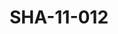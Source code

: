---
pid: SHA-11-012
title: SHA-11-012
language: ar
original_label: 
rights: شرحبيل احمد
location_of_original: شرحبيل احمد
photographer_or_studio: 
scanned_from: photograph 15.9 by 20.3
_date: '1966'
location: اثيوبيا، اديس ابابا
description: عزف فرقة هرامبي
additional_notes: 
permission_display: 'yes'
on_server: 'no'
on_website: 'no'
permalink: /photopages/ar/SHA-11-012
layout: photo-page
---